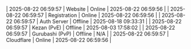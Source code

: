 | 2025-08-22 06:59:57 | Website | Online | 2025-08-22 06:59:56 |
| 2025-08-22 06:59:57 | Registration | Online | 2025-08-22 06:59:56 |
| 2025-08-22 06:59:57 | Auth Server | Offline | 2025-08-18 09:33:31 |
| 2025-08-22 06:59:57 | Kezan (PvE) | Offline | 2025-08-03 17:58:02 |
| 2025-08-22 06:59:57 | Gurubashi (PvP) | Offline | N/A |
| 2025-08-22 06:59:57 | Cloudflare | Online | 2025-08-22 06:59:56 |
